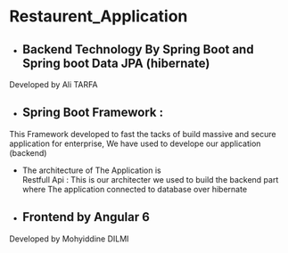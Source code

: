 # Restaurent_Application
- ## Backend Technology By Spring Boot and Spring boot Data JPA (hibernate)
Developed by Ali TARFA 
- ## Spring Boot Framework : 
This Framework developed to fast the tacks of build massive and secure application for enterprise,
We have used to develope our application (backend) 
- The architecture of The Application is  
    Restfull Api : This is our architecter we used to build the backend part where The application connected to database over hibernate
    







- ## Frontend by Angular 6
Developed by Mohyiddine DILMI

